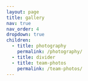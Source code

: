 ```yaml
---
layout: page
title: gallery
nav: true
nav_order: 4
dropdown: true
children:
  - title: photography
    permalink: /photography/
  - title: divider
  - title: team-photos
    permalink: /team-photos/
---
```

